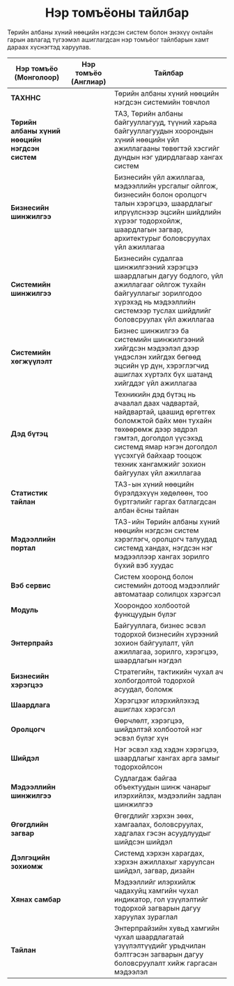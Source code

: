 
<h1 align="center">Нэр томъёоны тайлбар</h1>

Төрийн албаны хүний нөөцийн нэгдсэн систем болон энэхүү онлайн гарын авлагад түгээмэл ашиглагдсан нэр томъёог тайлбарын хамт дараах хүснэгтэд харуулав.

|Нэр томъёо (Монголоор)|Нэр томъёо (Англиар)|Тайлбар|
|----------------------|--------------------|-------|
|**ТАХННС**| |Төрийн албаны хүний нөөцийн нэгдсэн системийн товчлол|
|**Төрийн албаны хүний нөөцийн нэгдсэн систем**| |ТАЗ, Төрийн албаны байгууллагууд, түүний харьяа байгууллагуудын хоорондын хүний нөөцийн үйл ажиллагааны төвөгтэй хэсгийг дундын нэг удирдлагаар хангах систем
|**Бизнесийн шинжилгээ**| |Бизнесийн үйл ажиллагаа, мэдээллийн урсгалыг ойлгож, бизнесийн болон оролцогч талын хэрэгцээ, шаардлагыг илрүүлснээр эцсийн шийдлийн хүрээг тодорхойлж, шаардлагын загвар, архитектурыг боловсруулах үйл ажиллагаа
|**Системийн шинжилгээ**| |Бизнесийн судалгаа шинжилгээний хэрэгцээ шаардлагын дагуу бодлого, үйл ажиллагааг ойлгож тухайн байгууллагыг зорилгодоо хүрэхэд нь мэдээллийн системээр туслах шийдлийг боловсруулах үйл ажиллагаа
|**Системийн хөгжүүлэлт**| |Бизнес шинжилгээ ба системийн шинжилгээний хийгдсэн мэдээлэл дээр үндэслэн хийгдэх бөгөөд эцсийн үр дүн, хэрэглэгчид ашиглах хүртэлх бүх шатанд хийгддэг үйл ажиллагаа
|**Дэд бүтэц**| |Техникийн дэд бүтэц нь ачаалал даах чадвартай, найдвартай, цаашид өргөтгөх боломжтой байх мөн тухайн төхөөрөмж дээр эвдрэл гэмтэл, доголдол үүсэхэд системд ямар нэгэн доголдол үүсэхгүй байхаар тооцож техник хангамжийг зохион байгуулах үйл ажиллагаа
|**Статистик тайлан**| |ТАЗ-ын хүний нөөцийн бүрэлдэхүүн хөдөлөөн, тоо бүртгэлийг гаргах батлагдсан албан ёсны тайлан
|**Мэдээллийн портал**| |ТАЗ-ийн Төрийн албаны хүний нөөцийн нэгдсэн систем хэрэглэгч, оролцогч талуудад системд хандах, нэгдсэн нэг мэдээллээр хангах зорилго бүхий вэб хуудас
|**Вэб сервис**| |Систем хооронд болон системийн дотоод мэдээллийг автоматаар солилцох хэрэгсэл
|**Модуль**| |Хоорондоо холбоотой функцуудын бүлэг
|**Энтерпрайз**| |Байгууллага, бизнес эсвэл тодорхой бизнесийн хүрээний зохион байгуулалт, үйл ажиллагаа, зорилго, хэрэгцээ, шаардлагын нэгдэл
|**Бизнесийн хэрэгцээ**| |Стратегийн, тактикийн чухал ач холбогдолтой тодорхой асуудал, боломж
|**Шаардлага**| |Хэрэгцээг илэрхийлэхэд ашиглах хэрэгсэл
|**Оролцогч**| |Өөрчлөлт, хэрэгцээ, шийдэлтэй холбоотой нэг эсвэл бүлэг хүн
|**Шийдэл**| |Нэг эсвэл хэд хэдэн хэрэгцээ, шаардлагыг хангах арга замыг тодорхойлсон 
|**Мэдээллийн шинжилгээ**| |Судлагдаж байгаа объектуудын шинж чанарыг илэрхийлэх, мэдээлийн задлан шинжилгээ
|**Өгөгдлийн загвар**| |Өгөгдлийг хэрхэн зөөх, хамгаалах, боловсруулах, хадгалах гэсэн асуудлуудыг шийдсэн шийдэл
|**Дэлгэцийн зохиомж**| |Системд хэрхэн харагдах, хэрхэн ажиллахыг харуулсан шийдэл, загвар, дизайн
|**Хянах самбар**| |Мэдээллийг илэрхийлж чадахуйц хамгийн чухал индикатор, гол үзүүлэлтийг тодорхой загварын дагуу харуулах зураглал
|**Тайлан**| |Энтерпрайзийн хувьд хамгийн чухал шаардлагатай үзүүлэлтүүдийг урьдчилан бэлтгэсэн загварын дагуу боловсруулалт хийж гаргасан мэдээлэл